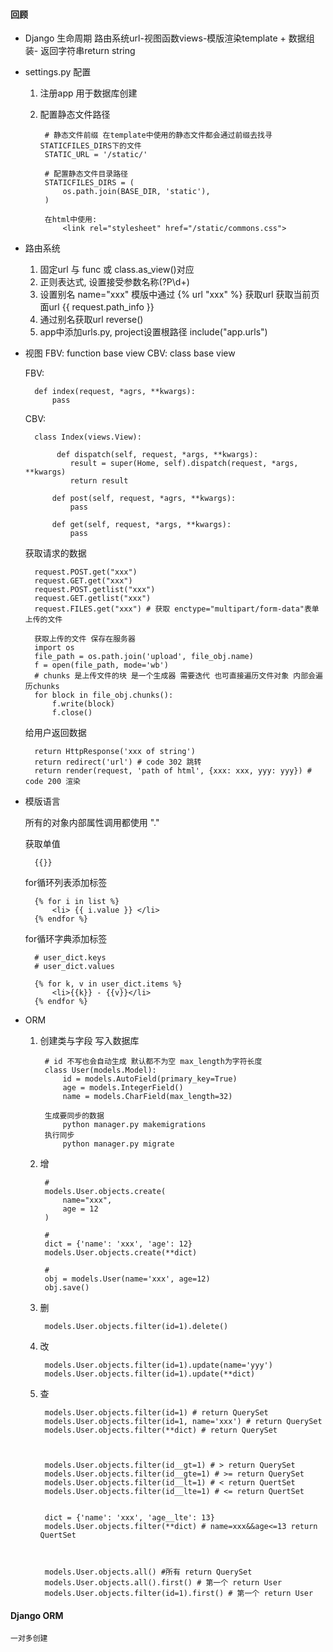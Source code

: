 #### 回顾

* Django 生命周期 路由系统url-视图函数views-模版渲染template + 数据组装- 返回字符串return string

* settings.py 配置

    1. 注册app 用于数据库创建
    2. 配置静态文件路径

            # 静态文件前缀 在template中使用的静态文件都会通过前缀去找寻STATICFILES_DIRS下的文件
            STATIC_URL = '/static/'

            # 配置静态文件目录路径
            STATICFILES_DIRS = (
                os.path.join(BASE_DIR, 'static'),
            )

            在html中使用:
                <link rel="stylesheet" href="/static/commons.css">


* 路由系统
    1. 固定url 与 func 或 class.as_view()对应
    2. 正则表达式, 设置接受参数名称(?P<nid>\d+)
    3. 设置别名 name="xxx" 模版中通过 {% url "xxx" %} 获取url
       获取当前页面url {{ request.path_info }}
    4. 通过别名获取url reverse()
    5. app中添加urls.py, project设置根路径 include("app.urls")

* 视图
    FBV: function base view
    CBV: class base view

    FBV:

        def index(request, *agrs, **kwargs):
            pass
    CBV:

        class Index(views.View):

             def dispatch(self, request, *args, **kwargs):
                result = super(Home, self).dispatch(request, *args, **kwargs)
                return result

            def post(self, request, *agrs, **kwargs):
                pass

            def get(self, request, *args, **kwargs):
                pass

    获取请求的数据

        request.POST.get("xxx")
        request.GET.get("xxx")
        request.POST.getlist("xxx")
        request.GET.getlist("xxx")
        request.FILES.get("xxx") # 获取 enctype="multipart/form-data"表单上传的文件

        获取上传的文件 保存在服务器
        import os
        file_path = os.path.join('upload', file_obj.name)
        f = open(file_path, mode='wb')
        # chunks 是上传文件的块 是一个生成器 需要迭代 也可直接遍历文件对象 内部会遍历chunks
        for block in file_obj.chunks():
            f.write(block)
            f.close()

    给用户返回数据

        return HttpResponse('xxx of string')
        return redirect('url') # code 302 跳转
        return render(request, 'path of html', {xxx: xxx, yyy: yyy}) # code 200 渲染


* 模版语言

    所有的对象内部属性调用都使用 "."

    获取单值

        {{}}

    for循环列表添加标签

        {% for i in list %}
            <li> {{ i.value }} </li>
        {% endfor %}

    for循环字典添加标签

        # user_dict.keys
        # user_dict.values

        {% for k, v in user_dict.items %}
            <li>{{k}} - {{v}}</li>
        {% endfor %}

* ORM

    1. 创建类与字段 写入数据库

            # id 不写也会自动生成 默认都不为空 max_length为字符长度
            class User(models.Model):
                id = models.AutoField(primary_key=True)
                age = models.IntegerField()
                name = models.CharField(max_length=32)

            生成要同步的数据
                python manager.py makemigrations
            执行同步
                python manager.py migrate

    2. 增

            #
            models.User.objects.create(
                name="xxx",
                age = 12
            )

            #
            dict = {'name': 'xxx', 'age': 12}
            models.User.objects.create(**dict)

            #
            obj = models.User(name='xxx', age=12)
            obj.save()

    3. 删

            models.User.objects.filter(id=1).delete()

    4. 改

            models.User.objects.filter(id=1).update(name='yyy')
            models.User.objects.filter(id=1).update(**dict)

    5. 查

            models.User.objects.filter(id=1) # return QuerySet
            models.User.objects.filter(id=1, name='xxx') # return QuerySet
            models.User.objects.filter(**dict) # return QuerySet



            models.User.objects.filter(id__gt=1) # > return QuerySet
            models.User.objects.filter(id__gte=1) # >= return QuerySet
            models.User.objects.filter(id__lt=1) # < return QuertSet
            models.User.objects.filter(id__lte=1) # <= return QuertSet


            dict = {'name': 'xxx', 'age__lte': 13}
            models.User.objects.filter(**dict) # name=xxx&&age<=13 return QuertSet



            models.User.objects.all() #所有 return QuerySet
            models.User.objects.all().first() # 第一个 return User
            models.User.objects.filter(id=1).first() # 第一个 return User



#### Django ORM
    一对多创建